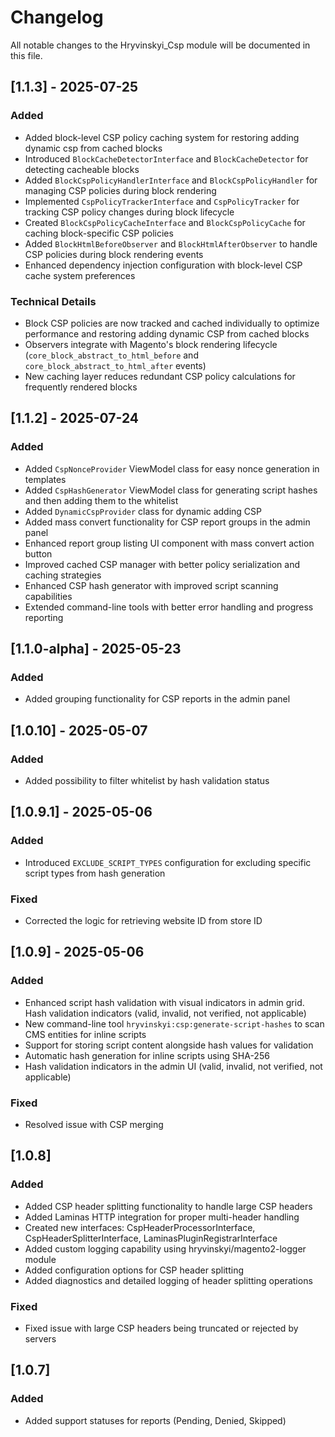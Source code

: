 # Changelog

All notable changes to the Hryvinskyi_Csp module will be documented in this file.

## [1.1.3] - 2025-07-25
### Added
- Added block-level CSP policy caching system for restoring adding dynamic csp from cached blocks 
- Introduced `BlockCacheDetectorInterface` and `BlockCacheDetector` for detecting cacheable blocks
- Added `BlockCspPolicyHandlerInterface` and `BlockCspPolicyHandler` for managing CSP policies during block rendering
- Implemented `CspPolicyTrackerInterface` and `CspPolicyTracker` for tracking CSP policy changes during block lifecycle
- Created `BlockCspPolicyCacheInterface` and `BlockCspPolicyCache` for caching block-specific CSP policies
- Added `BlockHtmlBeforeObserver` and `BlockHtmlAfterObserver` to handle CSP policies during block rendering events
- Enhanced dependency injection configuration with block-level CSP cache system preferences

### Technical Details
- Block CSP policies are now tracked and cached individually to optimize performance and restoring adding dynamic CSP from cached blocks
- Observers integrate with Magento's block rendering lifecycle (`core_block_abstract_to_html_before` and `core_block_abstract_to_html_after` events)
- New caching layer reduces redundant CSP policy calculations for frequently rendered blocks

## [1.1.2] - 2025-07-24
### Added
- Added `CspNonceProvider` ViewModel class for easy nonce generation in templates
- Added `CspHashGenerator` ViewModel class for generating script hashes and then adding them to the whitelist
- Added `DynamicCspProvider` class for dynamic adding CSP
- Added mass convert functionality for CSP report groups in the admin panel
- Enhanced report group listing UI component with mass convert action button
- Improved cached CSP manager with better policy serialization and caching strategies
- Enhanced CSP hash generator with improved script scanning capabilities
- Extended command-line tools with better error handling and progress reporting

## [1.1.0-alpha] - 2025-05-23
### Added
- Added grouping functionality for CSP reports in the admin panel

## [1.0.10] - 2025-05-07
### Added
- Added possibility to filter whitelist by hash validation status

## [1.0.9.1] - 2025-05-06
### Added
- Introduced `EXCLUDE_SCRIPT_TYPES` configuration for excluding specific script types from hash generation

### Fixed
- Corrected the logic for retrieving website ID from store ID

## [1.0.9] - 2025-05-06
### Added
- Enhanced script hash validation with visual indicators in admin grid. Hash validation indicators (valid, invalid, not verified, not applicable)
- New command-line tool `hryvinskyi:csp:generate-script-hashes` to scan CMS entities for inline scripts
- Support for storing script content alongside hash values for validation
- Automatic hash generation for inline scripts using SHA-256
- Hash validation indicators in the admin UI (valid, invalid, not verified, not applicable)

### Fixed
- Resolved issue with CSP merging

## [1.0.8]
### Added
- Added CSP header splitting functionality to handle large CSP headers
- Added Laminas HTTP integration for proper multi-header handling
- Created new interfaces: CspHeaderProcessorInterface, CspHeaderSplitterInterface, LaminasPluginRegistrarInterface
- Added custom logging capability using hryvinskyi/magento2-logger module
- Added configuration options for CSP header splitting
- Added diagnostics and detailed logging of header splitting operations

### Fixed
- Fixed issue with large CSP headers being truncated or rejected by servers

## [1.0.7]
### Added
- Added support statuses for reports (Pending, Denied, Skipped)